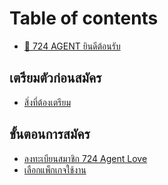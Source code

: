 # Table of contents

* [👏 724 AGENT ยินดีต้อนรับ](README.md)

## เตรียมตัวก่อนสมัคร <a href="#prerequisites" id="prerequisites"></a>

* [สิ่งที่ต้องเตรียม](prerequisites/undefined.md)

## ขั้นตอนการสมัคร <a href="#registration" id="registration"></a>

* [ลงทะเบียนสมาชิก 724 Agent Love](registration/overview.md)
* [เลือกแพ็กเกจใช้งาน](registration/affiliate.md)
